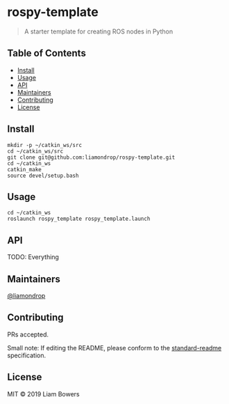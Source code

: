 # rospy-template


> A starter template for creating ROS nodes in Python

## Table of Contents

- [Install](#install)
- [Usage](#usage)
- [API](#api)
- [Maintainers](#maintainers)
- [Contributing](#contributing)
- [License](#license)

## Install

```
mkdir -p ~/catkin_ws/src
cd ~/catkin_ws/src
git clone git@github.com:liamondrop/rospy-template.git
cd ~/catkin_ws
catkin_make
source devel/setup.bash
```

## Usage

```
cd ~/catkin_ws
roslaunch rospy_template rospy_template.launch
```

## API

TODO: Everything

## Maintainers

[@liamondrop](https://github.com/liamondrop)

## Contributing

PRs accepted.

Small note: If editing the README, please conform to the [standard-readme](https://github.com/RichardLitt/standard-readme) specification.

## License

MIT © 2019 Liam Bowers
